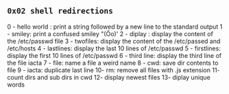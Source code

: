## `0x02 shell redirections`

0 - hello world : print a string followed by a new line to the standard output
1 - smiley: print a confused smiley "(Ôo)'
2 - diplay : display the content of the /etc/passwd file
3 - twofiles: display the content of the /etc/passed and /etc/hosts
4 - lastlines: display the last 10 lines of /etc/passwd
5 - firstlines: display the first 10 lines of /etc/passwd
6 - third line: display the third line of the file iacta
7 - file: name a file a weird name
8 - cwd: save dir contents to file
9 - iacta: duplicate last line
10- rm: remove all files with .js extension
11- count dirs and sub dirs in cwd
12- display newest files
13- diplay unique words
